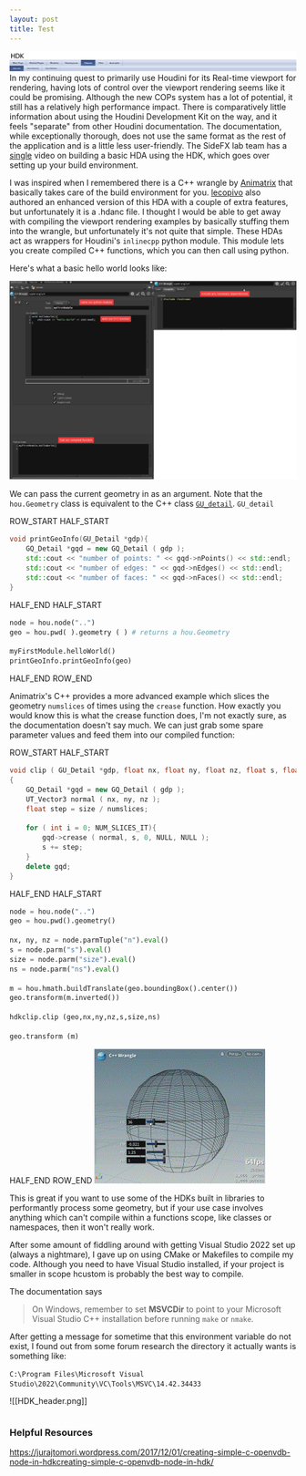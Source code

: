 ```yaml
---
layout: post
title: Test
---
```

![sample image](../assets/images/HDK_header.png)
In my continuing quest to primarily use Houdini for its Real-time viewport for rendering, having lots of control over the viewport rendering seems like it could be promising. Although the new COPs system has a lot of potential, it still has a relatively high performance impact. There is comparatively little information about using the Houdini Development Kit on the way, and it feels "separate" from other Houdini documentation. The documentation, while exceptionally thorough, does not use the same format as the rest of the application and is a little less user-friendly.  The SideFX lab team has a [single](https://www.sidefx.com/tutorials/quick-tip-getting-started-with-the-hdk/) video on building a basic HDA using the HDK, which goes over setting up your build environment. 

I was inspired when I remembered there is a C++ wrangle by [Animatrix](https://vimeo.com/171189268) that basically takes care of the build environment for you.  [lecopivo](https://github.com/lecopivo) also authored an enhanced version of this HDA with a couple of extra features, but unfortunately it is a .hdanc file. I thought I would be able to get away with compiling the viewport rendering examples by basically stuffing them into the wrangle, but unfortunately it's not quite that simple. These HDAs act as wrappers for Houdini's `inlinecpp` python module. This module lets you create compiled C++ functions, which you can then call using python. 

Here's what a basic hello world looks like:

![sample image](../assets/images/getting_started_with_hdk/cwrangle_ss.png)

We can pass the current geometry in as an argument. Note that the `hou.Geometry` class is equivalent to the C++ class [`GU_detail`](https://www.sidefx.com/docs/hdk/class_g_u___detail.html). `GU_detail` 



ROW_START
HALF_START
```cpp
void printGeoInfo(GU_Detail *gdp){
	GQ_Detail *gqd = new GQ_Detail ( gdp );
	std::cout << "number of points: " << gqd->nPoints() << std::endl;
	std::cout << "number of edges: " << gqd->nEdges() << std::endl;
	std::cout << "number of faces: " << gqd->nFaces() << std::endl;
}
```
HALF_END
HALF_START
```python
node = hou.node("..")
geo = hou.pwd( ).geometry ( ) # returns a hou.Geometry

myFirstModule.helloWorld()
printGeoInfo.printGeoInfo(geo)

```
HALF_END
ROW_END



Animatrix's C++ provides a more advanced example which slices the geometry `numslices` of times  using the `crease` function. How exactly you would know this is what the crease function does, I'm not exactly sure, as the documentation doesn't say much.  We can just grab some spare parameter values and feed them into our compiled function:

ROW_START
HALF_START
```cpp
void clip ( GU_Detail *gdp, float nx, float ny, float nz, float s, float size, int numslices )
{
	GQ_Detail *gqd = new GQ_Detail ( gdp );
	UT_Vector3 normal ( nx, ny, nz );
	float step = size / numslices;
	
	for ( int i = 0; NUM_SLICES_IT){
		gqd->crease ( normal, s, 0, NULL, NULL );
		s += step;
	}
	delete gqd;
}

```

HALF_END
HALF_START
```python
node = hou.node("..")
geo = hou.pwd().geometry()

nx, ny, nz = node.parmTuple("n").eval()
s = node.parm("s").eval()
size = node.parm("size").eval()
ns = node.parm("ns").eval()

m = hou.hmath.buildTranslate(geo.boundingBox().center())
geo.transform(m.inverted())

hdkclip.clip (geo,nx,ny,nz,s,size,ns)

geo.transform (m)
```
HALF_END
ROW_END
![sample image](../assets/images/getting_started_with_hdk/crease_geo_small.gif)


This is great if you want to use some of the HDKs built in libraries to performantly process some geometry, but if your use case involves anything which can't compile within a functions scope, like classes or namespaces, then it won't really work.

After some amount of fiddling around with getting Visual Studio 2022 set up (always a nightmare), I gave up on using CMake or Makefiles to compile my code. Although you need to have Visual Studio installed, if your project is smaller in scope hcustom is probably the best way to compile.  

The documentation says 
> On Windows, remember to set **MSVCDir** to point to your Microsoft Visual Studio C++ installation before running `make` or `nmake`.

After getting a message for sometime that this environment variable do not exist, I found out from some forum research the directory it actually wants is something like: 

`C:\Program Files\Microsoft Visual Studio\2022\Community\VC\Tools\MSVC\14.42.34433`

![[HDK_header.png]]

```

```


### Helpful Resources
https://jurajtomori.wordpress.com/2017/12/01/creating-simple-c-openvdb-node-in-hdkcreating-simple-c-openvdb-node-in-hdk/



